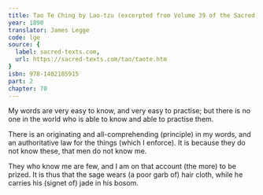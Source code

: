 ```yaml
---
title: Tao Te Ching by Lao-tzu (excerpted from Volume 39 of the Sacred Books of the East.)
year: 1890
translator: James Legge
code: lge
source: {
  label: sacred-texts.com,
  url: https://sacred-texts.com/tao/taote.htm
}
isbn: 978-1402185915
part: 2
chapter: 70
---
```

My words are very easy to know, and very easy to practise; but there is no one in the world who is able to know and able to practise them. 

There is an originating and all-comprehending (principle) in my words, and an authoritative law for the things (which I enforce).
It is because they do not know these, that men do not know me.

They who know me are few, and I am on that account (the more) to be prized. It is thus that the sage wears (a poor garb of) hair cloth, while he carries his (signet of) jade in his bosom.